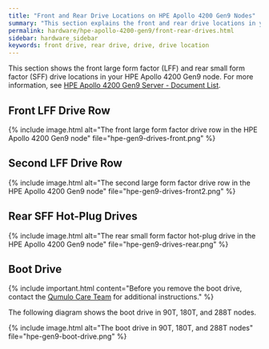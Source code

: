 ```yaml
---
title: "Front and Rear Drive Locations on HPE Apollo 4200 Gen9 Nodes"
summary: "This section explains the front and rear drive locations in your HPE Apollo 4200 Gen9 node."
permalink: hardware/hpe-apollo-4200-gen9/front-rear-drives.html
sidebar: hardware_sidebar
keywords: front drive, rear drive, drive, drive location
---
```


This section shows the front large form factor (LFF) and rear small form factor (SFF) drive locations in your HPE Apollo 4200 Gen9 node. For more information, see [HPE Apollo 4200 Gen9 Server - Document List](https://support.hpe.com/hpesc/public/docDisplay?docLocale=en_US&docId=c05058024).

## Front LFF Drive Row
{% include image.html alt="The front large form factor drive row in the HPE Apollo 4200 Gen9 node" file="hpe-gen9-drives-front.png" %}

## Second LFF Drive Row
{% include image.html alt="The second large form factor drive row in the HPE Apollo 4200 Gen9 node" file="hpe-gen9-drives-front2.png" %}

## Rear SFF Hot-Plug Drives
{% include image.html alt="The rear small form factor hot-plug drive in the HPE Apollo 4200 Gen9 node" file="hpe-gen9-drives-rear.png" %}

## Boot Drive
{% include important.html content="Before you remove the boot drive, contact the [Qumulo Care Team](https://care.qumulo.com/hc/en-us/articles/115008409408) for additional instructions." %}

The following diagram shows the boot drive in 90T, 180T, and 288T nodes.

{% include image.html alt="The boot drive in 90T, 180T, and 288T nodes" file="hpe-gen9-boot-drive.png" %}
